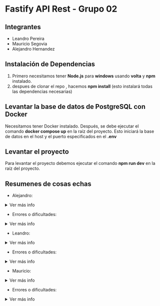 # Fastify API Rest - Grupo 02  

## Integrantes  
- Leandro Pereira
- Mauricio Segovia 
- Alejandro Hernandez

## Instalación de Dependencias  
1. Primero necesitamos tener **Node.js** para **windows** usando **volta** y **npm** instalado.  
2. despues de clonar el repo , hacemos **npm install** (esto instalará todas las dependencias necesarias)

## Levantar la base de datos de PostgreSQL con Docker
Necesitamos tener Docker instalado. Después, se debe ejecutar el comando **docker compose up** en la raíz del proyecto.
Esto iniciará la base de datos en el host y el puerto especificados en el **.env**

## Levantar el proyecto
Para levantar el proyecto debemos ejecutar el comando **npm run dev** en la raíz del proyecto.

## Resumenes de cosas echas
- Alejandro:
<details>
  <summary>Ver más info</summary>
  
  Use la documentacion de node / node-postgres y/e ejemplos dados por el mismo

  Sitios: 
  - https://node-postgres.com/
  - https://node-postgres.com/guides/project-structure
  - https://node-postgres.com/apis/ (casi todos los conceptos, no de memoria)
  - https://node-postgres.com/apis/pool#new-pool
  
  ### Explicacion de lo que hice:
    Descargar e instalar la dependencia de pg de node (use el comando dado por la pagina).
    
    Lo primero fue hacer un archivo que maneje las conexiones de la base de datos, en este caso fue db.ts (database.ts por que suena mejor en ingles).
    ahi lo que hice fue exportar una metodo { query } que es una pool y al exportarla hace que pueda ejecutar consultas, esta decision fue, por que si llegara a ser client solo manejaria una conexion a la vez,entonces la herramienta que proporciona pg es pg.pool .
    
    Que tiene la capacidad de manejar multiples conexiones casi al mismo tiempo (milisegundos de diferencia) asi las consultas no se interfieren.
  
  Como init.sql ya trae las tablas (User.ts lo transforma en tipos) fue usar los metodos proporcionados en la consigna para el codigo, la mayoria de cambios ocurren en user-repository.ts que en vez de usar los usuarios hardcodeados (antes) ahora se implementaron metodos para consumir la base de datos de forma async 
  Esto nos permitiria la conexion directa

  lo ideal es que termine siendo modular la estructura.
  de DB a Repository a auth pase a rutas y ahi al server.

  Los query son basado en los dados en clase:
  - getUsers
  - getUserByid
  - getUserByname - se usa like y % para la busqueda parcial
  - getUserByusername
  
</details>

- Errores o dificultades:
<details>
  <summary>Ver más info</summary>

  Se corrigió:
  - Uso de async/await para no devolver promesas sin resolver.

  La mayoria de errores fueron con Typescript, que no reconocia los metodos o que se "olvida de los imports".
  Lo que mas dificulto fue el echo de hacer algo totalmente nuevo, como es la conexion de la base de datos con node 
  y el entender que hizo cada compañero

</details>

- Leandro:
<details>
  <summary>Ver más info</summary>

  Generé la base del proyecto e implementé JWT con la autenticación por roles.
</details>

- Errores o dificultades:
<details>
  <summary>Ver más info</summary>

  El Typescript anda cuando quiere.
  En ocasiones da error el proyecto, al eliminar el los registers del **server.ts** y volverlos a poner funciona nuevamente.
</details>

- Mauricio:
<details>
  <summary>Ver más info</summary>

  Aquí va la explicacion
</details>

- Errores o dificultades:
<details>
  <summary>Ver más info</summary>

  Aquí va la explicacion
</details>